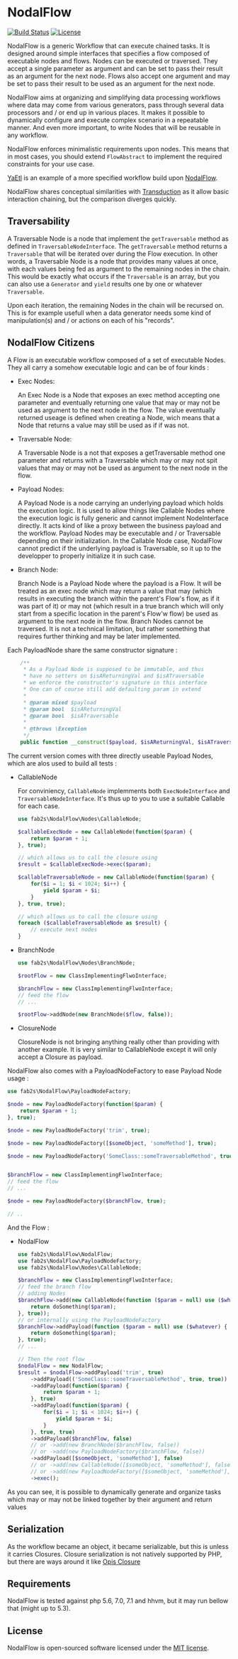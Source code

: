 # NodalFlow

[![Build Status](https://travis-ci.org/fab2s/NodalFlow.svg?branch=master)](https://travis-ci.org/fab2s/NodalFlow) [![License](https://poser.pugx.org/fab2s/nodalflow/license)](https://packagist.org/packages/fab2s/nodalflow)

NodalFlow is a generic Workflow that can execute chained tasks. It is designed around simple interfaces that specifies a flow composed of executable nodes and flows. Nodes can be executed or traversed. They accept a single parameter as argument and can be set to pass their result as an argument for the next node.
Flows also accept one argument and may be set to pass their result to be used as an argument for the next node.

NodalFlow aims at organizing and simplifying data processing workflows where data may come from various generators, pass through several data processors and / or end up in various places. It makes it possible to dynamically configure and execute complex scenario in a repeatable manner. And even more important, to write Nodes that will be reusable in any workflow.

NodalFlow enforces minimalistic requirements upon nodes. This means that in most cases, you should extend `FlowAbstract` to implement the required constraints for your use case.

[YaEtl](https://github.com/fab2s/YaEtl) is an example of a more specified workflow build upon [NodalFlow](https://github.com/fab2s/NodalFlow).

NodalFlow shares conceptual similarities with [Transduction](https://en.wikipedia.org/wiki/Transduction) as it allow basic interaction chaining, but the comparison diverges quickly.

## Traversability

A Traversable Node is a node that implement the `getTraversable` method as defined in `TraversableNodeInterface`. The `getTraversable` method returns a `Traversable` that will be iterated over during the Flow execution. In other words, a Traversable Node is a node that provides many values at once, with each values being fed as argument to the remaining nodes in the chain. This would be exactly what occurs if the `Traversable` is an array, but you can also use a `Generator` and `yield` results one by one or whatever `Traversable`.

Upon each iteration, the remaining Nodes in the chain will be recursed on. This is for example usefull when a data generator needs some kind of manipulation(s) and / or actions on each of his "records".

## NodalFlow Citizens

A Flow is an executable workflow composed of a set of executable Nodes. They all carry a somehow executable logic and can be of four kinds :

* Exec Nodes:

    An Exec Node is a Node that exposes an exec method accepting one parameter and eventually returning one value that may or may not be used as argument to the next node in the flow. The value eventually returned useage is defined when creating a Node, wich means that a Node that returns a value may still be used as if if was not.

* Traversable Node:

    A Traversable Node is a not that exposes a getTraversable method one parameter and returns with a Traversable which may or may not spit values that may or may not be used as argument to the next node in the flow.

* Payload Nodes:

    A Payload Node is a node carrying an underlying payload which holds the execution logic. It is used to allow things like Callable Nodes where the execution logic is fully generic and cannot implement NodeInterface directly. It acts kind of like a proxy between the business payload and the workflow. Payload Nodes may be executable and / or Traversable depending on their initialization. In the Callable Node case, NodalFlow cannot predict if the underlying payload is Traversable, so it up to the developper to properly initialize it in such case.

* Branch Node:

    Branch Node is a Payload Node where the payload is a Flow. It will be treated as an exec node which may return a value that may (which results in executing the branch within the parent's Flow's flow, as if it was part of it) or may not (which result in a true branch which will only start from a specific location in the parent's Flow'w flow) be used as argument to the next node in the flow.
    Branch Nodes cannot be traversed. It is not a technical limitation, but rather something that requires further thinking and may be later implemented.

Each PayloadNode share the same constructor signature :

```php
    /**
     * As a Payload Node is supposed to be immutable, and thus
     * have no setters on $isAReturningVal and $isATraversable
     * we enforce the constructor's signature in this interface
     * One can of course still add defaulting param in extend
     *
     * @param mixed $payload
     * @param bool  $isAReturningVal
     * @param bool  $isATraversable
     *
     * @throws \Exception
     */
    public function __construct($payload, $isAReturningVal, $isATraversable = false);
```

The current version comes with three directly useable Payload Nodes, which are alos used to build all tests :

* CallableNode

    For conviniency, `CallableNode` implemments both `ExecNodeInterface` and `TraversableNodeInterface`. It's thus up to you to use a suitable Callable for each case.
    ```php
    use fab2s\NodalFlow\Nodes\CallableNode;

    $callableExecNode = new CallableNode(function($param) {
        return $param + 1;
    }, true);

    // which allows us to call the closure using
    $result = $callableExecNode->exec($param);

    $callableTraversableNode = new CallableNode(function($param) {
        for($i = 1; $i < 1024; $i++) {
            yield $param + $i;
        }
    }, true, true);

    // which allows us to call the closure using
    foreach ($callableTraversableNode as $result) {
        // execute next nodes
    }
    ```

* BranchNode

    ```php
    use fab2s\NodalFlow\Nodes\BranchNode;

    $rootFlow = new ClassImplementingFlwoInterface;

    $branchFlow = new ClassImplementingFlwoInterface;
    // feed the flow
    // ...

    $rootFlow->addNode(new BranchNode($flow, false));
    ```

* ClosureNode

    ClosureNode is not bringing anything really other than providing with another example. It is very similar to CallableNode except it will only accept a Closure as payload.

NodalFlow also comes with a PayloadNodeFactory to ease Payload Node usage :
```php
use fab2s\NodalFlow\PayloadNodeFactory;

$node = new PayloadNodeFactory(function($param) {
    return $param + 1;
}, true);

$node = new PayloadNodeFactory('trim', true);

$node = new PayloadNodeFactory([$someObject, 'someMethod'], true);

$node = new PayloadNodeFactory('SomeClass::someTraversableMethod', true, true);


$branchFlow = new ClassImplementingFlwoInterface;
// feed the flow
// ...

$node = new PayloadNodeFactory($branchFlow, true);

// ..
```

And the Flow :

* NodalFlow

    ```php
    use fab2s\NodalFlow\NodalFlow;
    use fab2s\NodalFlow\PayloadNodeFactory;
    use fab2s\NodalFlow\Nodes\CallableNode;

    $branchFlow = new ClassImplementingFlwoInterface;
    // feed the branch flow
    // adding Nodes
    $branchFlow->add(new CallableNode(function ($param = null) use ($whatever) {
        return doSomething($param);
    }, true));
    // or internally using the PayloadNodeFactory
    $branchFlow->addPayload(function ($param = null) use ($whatever) {
        return doSomething($param);
    }, true);
    // ...

    // Then the root flow
    $nodalFlow = new NodalFlow;
    $result = $nodalFlow->addPayload('trim', true)
        ->addPayload(('SomeClass::someTraversableMethod', true, true))
        ->addPayload(function($param) {
            return $param + 1;
        }, true)
        ->addPayload(function($param) {
            for($i = 1; $i < 1024; $i++) {
                yield $param + $i;
            }
        }, true, true)
        ->addPayload($branchFlow, false)
        // or ->add(new BranchNode($branchFlow, false))
        // or ->add(new PayloadNodeFactory($branchFlow, false))
        ->addPayload([$someObject, 'someMethod'], false)
        // or ->add(new CallableNode([$someObject, 'someMethod'], false))
        // or ->add(new PayloadNodeFactory([$someObject, 'someMethod'], false))
        ->exec();
    ```

As you can see, it is possible to dynamically generate and organize tasks which may or may not be linked together by their argument and return values

## Serialization

As the workflow became an object, it became serializable, but this is unless it carries Closures. Closure serialization is not natively supported by PHP, but there are ways around it like [Opis Closure](https://github.com/opis/closure)


## Requirements

NodalFlow is tested against php 5.6, 7.0, 7.1 and hhvm, but it may run bellow that (might up to 5.3).


## License

NodalFlow is open-sourced software licensed under the [MIT license](http://opensource.org/licenses/MIT).